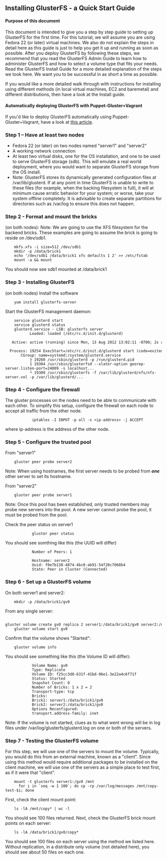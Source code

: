 Installing GlusterFS - a Quick Start Guide
-------

#### Purpose of this document
This document is intended to give you a step by step guide to setting up
GlusterFS for the first time. For this tutorial, we will assume you are
using Fedora 22 (or later) virtual machines.
We also do not explain the steps in detail here as this guide is just to help
you get it up and running as soon as possible.
After you deploy GlusterFS by following these steps,
we recommend that you read the GlusterFS Admin Guide to learn how to
administer GlusterFS and how to select a volume type that fits your
needs. Read the GlusterFS Install Guide for a more detailed explanation
of the steps we took here. We want you to be successful in as short a
time as possible.

If you would like a more detailed walk through with instructions for
installing using different methods (in local virtual machines, EC2 and
baremetal) and different distributions, then have a look at the Install
guide.

#### Automatically deploying GlusterFS with Puppet-Gluster+Vagrant

If you'd like to deploy GlusterFS automatically using
Puppet-Gluster+Vagrant, have a look at [this
article](https://ttboj.wordpress.com/2014/01/08/automatically-deploying-glusterfs-with-puppet-gluster-vagrant/).


### Step 1 – Have at least two nodes

-   Fedora 22 (or later) on two nodes named "server1" and "server2"
-   A working network connection
-   At least two virtual disks, one for the OS installation, and one to be
    used to serve GlusterFS storage (sdb). This will emulate a real
    world deployment, where you would want to separate GlusterFS storage
    from the OS install.
-   Note: GlusterFS stores its dynamically generated configuration files
    at /var/lib/glusterd. If at any point in time GlusterFS is unable to
    write to these files (for example, when the backing filesystem is full),
    it will at minimum cause erratic behavior for your system; or worse,
    take your system offline completely. It is advisable to create separate
    partitions for directories such as /var/log to ensure this does not happen.


### Step 2 - Format and mount the bricks

(on both nodes): Note: We are going to use the XFS filesystem for the backend bricks.
These examples are going to assume the brick is going to reside on /dev/sdb1.

		mkfs.xfs -i size=512 /dev/sdb1
		mkdir -p /data/brick1
		echo '/dev/sdb1 /data/brick1 xfs defaults 1 2' >> /etc/fstab
		mount -a && mount

You should now see sdb1 mounted at /data/brick1


### Step 3 - Installing GlusterFS

(on both nodes) Install the software

		yum install glusterfs-server

Start the GlusterFS management daemon:

		service glusterd start
		service glusterd status
		glusterd.service - LSB: glusterfs server
		       Loaded: loaded (/etc/rc.d/init.d/glusterd)
		   Active: active (running) since Mon, 13 Aug 2012 13:02:11 -0700; 2s ago
		  Process: 19254 ExecStart=/etc/rc.d/init.d/glusterd start (code=exited, status=0/SUCCESS)
		   CGroup: name=systemd:/system/glusterd.service
		       ├ 19260 /usr/sbin/glusterd -p /run/glusterd.pid
		       ├ 19304 /usr/sbin/glusterfsd --xlator-option georep-server.listen-port=24009 -s localhost...
		       └ 19309 /usr/sbin/glusterfs -f /var/lib/glusterd/nfs/nfs-server.vol -p /var/lib/glusterd/...


        
### Step 4 - Configure the firewall

The gluster processes on the nodes need to be able to communicate with each other.
To simplify this setup, configure the firewall on each node to accept all traffic from the other node.

                iptables -I INPUT -p all -s <ip-address> -j ACCEPT

where ip-address is the address of the other node.


### Step 5 - Configure the trusted pool

From "server1"

		gluster peer probe server2

Note: When using hostnames, the first server needs to be probed from
***one*** other server to set its hostname.

From "server2"

		gluster peer probe server1

Note: Once this pool has been established, only trusted members may
probe new servers into the pool. A new server cannot probe the pool, it
must be probed from the pool.

Check the peer status on server1

                gluster peer status

You should see somthing like this (the UUID will differ)

                Number of Peers: 1

                Hostname: server2
                Uuid: f0e7b138-4874-4bc0-ab91-54f20c7068b4
                State: Peer in Cluster (Connected)


### Step 6 - Set up a GlusterFS volume

On both server1 and server2:

		mkdir -p /data/brick1/gv0

From any single server:

		gluster volume create gv0 replica 2 server1:/data/brick1/gv0 server2:/data/brick1/gv0
		gluster volume start gv0

Confirm that the volume shows "Started":

		gluster volume info


You should see something like this (the Volume ID will differ):

                Volume Name: gv0
                Type: Replicate
                Volume ID: f25cc3d8-631f-41bd-96e1-3e22a4c6f71f
                Status: Started
                Snapshot Count: 0
                Number of Bricks: 1 x 2 = 2
                Transport-type: tcp
                Bricks:
                Brick1: server1:/data/brick1/gv0
                Brick2: server2:/data/brick1/gv0
                Options Reconfigured:
                transport.address-family: inet


Note: If the volume is not started, clues as to what went wrong will be
in log files under /var/log/glusterfs/glusterd.log on one or both of the servers.


### Step 7 - Testing the GlusterFS volume

For this step, we will use one of the servers to mount the volume.
Typically, you would do this from an external machine, known as a
"client". Since using this method would require additional packages to
be installed on the client machine, we will use one of the servers as
a simple place to test first, as if it were that "client".

		mount -t glusterfs server1:/gv0 /mnt
		  for i in `seq -w 1 100`; do cp -rp /var/log/messages /mnt/copy-test-$i; done

First, check the client mount point:

		ls -lA /mnt/copy* | wc -l

You should see 100 files returned. Next, check the GlusterFS brick mount
points on each server:

		ls -lA /data/brick1/gv0/copy*

You should see 100 files on each server using the method we listed here.
Without replication, in a distribute only volume (not detailed here), you
should see about 50 files on each one.


